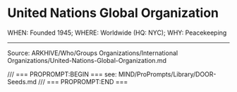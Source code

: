 # United Nations Global Organization

WHEN: Founded 1945; WHERE: Worldwide (HQ: NYC); WHY: Peacekeeping

---
Source: ARKHIVE/Who/Groups Organizations/International Organizations/United-Nations-Global-Organization.md

/// === PROPROMPT:BEGIN ===
see: MIND/ProPrompts/Library/DOOR-Seeds.md
/// === PROPROMPT:END ===
